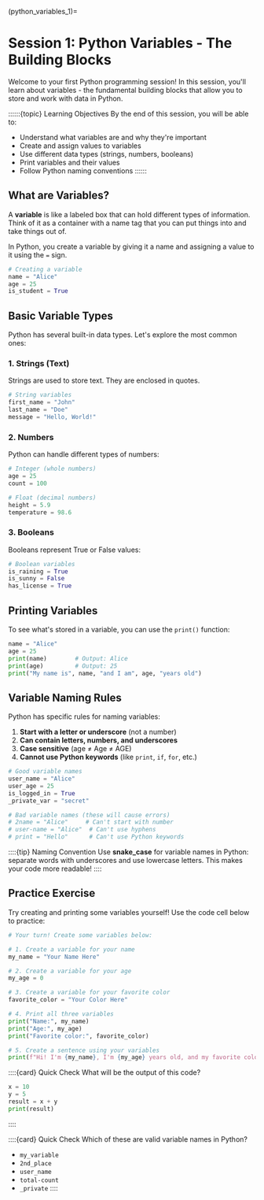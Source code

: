 (python_variables_1)=
# Session 1: Python Variables - The Building Blocks

Welcome to your first Python programming session! In this session, you'll learn about variables - the fundamental building blocks that allow you to store and work with data in Python.

::::::{topic} Learning Objectives
By the end of this session, you will be able to:
- Understand what variables are and why they're important
- Create and assign values to variables
- Use different data types (strings, numbers, booleans)
- Print variables and their values
- Follow Python naming conventions
::::::

## What are Variables?

A **variable** is like a labeled box that can hold different types of information. Think of it as a container with a name tag that you can put things into and take things out of.

In Python, you create a variable by giving it a name and assigning a value to it using the `=` sign.

```python
# Creating a variable
name = "Alice"
age = 25
is_student = True
```

## Basic Variable Types

Python has several built-in data types. Let's explore the most common ones:

### 1. Strings (Text)
Strings are used to store text. They are enclosed in quotes.

```python
# String variables
first_name = "John"
last_name = "Doe"
message = "Hello, World!"
```

### 2. Numbers
Python can handle different types of numbers:

```python
# Integer (whole numbers)
age = 25
count = 100

# Float (decimal numbers)
height = 5.9
temperature = 98.6
```

### 3. Booleans
Booleans represent True or False values:

```python
# Boolean variables
is_raining = True
is_sunny = False
has_license = True
```

## Printing Variables

To see what's stored in a variable, you can use the `print()` function:

```python
name = "Alice"
age = 25
print(name)        # Output: Alice
print(age)         # Output: 25
print("My name is", name, "and I am", age, "years old")
```

## Variable Naming Rules

Python has specific rules for naming variables:

1. **Start with a letter or underscore** (not a number)
2. **Can contain letters, numbers, and underscores**
3. **Case sensitive** (age ≠ Age ≠ AGE)
4. **Cannot use Python keywords** (like `print`, `if`, `for`, etc.)

```python
# Good variable names
user_name = "Alice"
user_age = 25
is_logged_in = True
_private_var = "secret"

# Bad variable names (these will cause errors)
# 2name = "Alice"     # Can't start with number
# user-name = "Alice"  # Can't use hyphens
# print = "Hello"      # Can't use Python keywords
```

::::{tip} Naming Convention
Use **snake_case** for variable names in Python: separate words with underscores and use lowercase letters. This makes your code more readable!
::::

## Practice Exercise

Try creating and printing some variables yourself! Use the code cell below to practice:

```python
# Your turn! Create some variables below:

# 1. Create a variable for your name
my_name = "Your Name Here"

# 2. Create a variable for your age
my_age = 0

# 3. Create a variable for your favorite color
favorite_color = "Your Color Here"

# 4. Print all three variables
print("Name:", my_name)
print("Age:", my_age)
print("Favorite color:", favorite_color)

# 5. Create a sentence using your variables
print(f"Hi! I'm {my_name}, I'm {my_age} years old, and my favorite color is {favorite_color}.")
```

::::{card} Quick Check
What will be the output of this code?
```python
x = 10
y = 5
result = x + y
print(result)
```
::::

::::{card} Quick Check
Which of these are valid variable names in Python?
- `my_variable`
- `2nd_place`
- `user_name`
- `total-count`
- `_private`
::::
